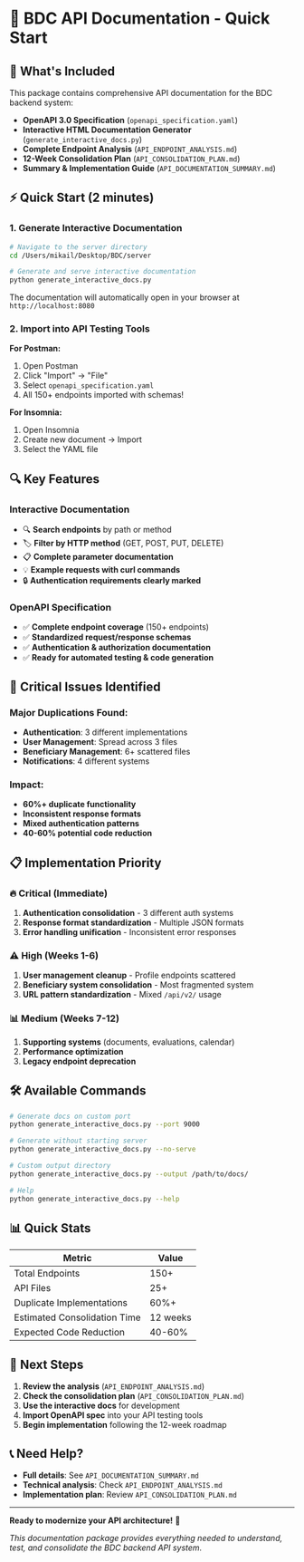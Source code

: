 # 🚀 BDC API Documentation - Quick Start

## 📖 What's Included

This package contains comprehensive API documentation for the BDC backend system:

- **OpenAPI 3.0 Specification** (`openapi_specification.yaml`)
- **Interactive HTML Documentation Generator** (`generate_interactive_docs.py`)
- **Complete Endpoint Analysis** (`API_ENDPOINT_ANALYSIS.md`)
- **12-Week Consolidation Plan** (`API_CONSOLIDATION_PLAN.md`)
- **Summary & Implementation Guide** (`API_DOCUMENTATION_SUMMARY.md`)

## ⚡ Quick Start (2 minutes)

### 1. Generate Interactive Documentation
```bash
# Navigate to the server directory
cd /Users/mikail/Desktop/BDC/server

# Generate and serve interactive documentation
python generate_interactive_docs.py
```

The documentation will automatically open in your browser at `http://localhost:8080`

### 2. Import into API Testing Tools

**For Postman:**
1. Open Postman
2. Click "Import" → "File"
3. Select `openapi_specification.yaml`
4. All 150+ endpoints imported with schemas!

**For Insomnia:**
1. Open Insomnia
2. Create new document → Import
3. Select the YAML file

## 🔍 Key Features

### Interactive Documentation
- 🔍 **Search endpoints** by path or method
- 🏷️ **Filter by HTTP method** (GET, POST, PUT, DELETE)
- 📋 **Complete parameter documentation**
- 💡 **Example requests with curl commands**
- 🔒 **Authentication requirements clearly marked**

### OpenAPI Specification
- ✅ **Complete endpoint coverage** (150+ endpoints)
- ✅ **Standardized request/response schemas**
- ✅ **Authentication & authorization documentation**
- ✅ **Ready for automated testing & code generation**

## 🚨 Critical Issues Identified

### Major Duplications Found:
- **Authentication**: 3 different implementations
- **User Management**: Spread across 3 files
- **Beneficiary Management**: 6+ scattered files
- **Notifications**: 4 different systems

### Impact:
- **60%+ duplicate functionality**
- **Inconsistent response formats**
- **Mixed authentication patterns**
- **40-60% potential code reduction**

## 📋 Implementation Priority

### 🔥 Critical (Immediate)
1. **Authentication consolidation** - 3 different auth systems
2. **Response format standardization** - Multiple JSON formats
3. **Error handling unification** - Inconsistent error responses

### ⚠️ High (Weeks 1-6)
1. **User management cleanup** - Profile endpoints scattered
2. **Beneficiary system consolidation** - Most fragmented system
3. **URL pattern standardization** - Mixed `/api/v2/` usage

### 📊 Medium (Weeks 7-12)
1. **Supporting systems** (documents, evaluations, calendar)
2. **Performance optimization**
3. **Legacy endpoint deprecation**

## 🛠️ Available Commands

```bash
# Generate docs on custom port
python generate_interactive_docs.py --port 9000

# Generate without starting server
python generate_interactive_docs.py --no-serve

# Custom output directory
python generate_interactive_docs.py --output /path/to/docs/

# Help
python generate_interactive_docs.py --help
```

## 📊 Quick Stats

| Metric | Value |
|--------|-------|
| Total Endpoints | 150+ |
| API Files | 25+ |
| Duplicate Implementations | 60%+ |
| Estimated Consolidation Time | 12 weeks |
| Expected Code Reduction | 40-60% |

## 🎯 Next Steps

1. **Review the analysis** (`API_ENDPOINT_ANALYSIS.md`)
2. **Check the consolidation plan** (`API_CONSOLIDATION_PLAN.md`)
3. **Use the interactive docs** for development
4. **Import OpenAPI spec** into your API testing tools
5. **Begin implementation** following the 12-week roadmap

## 📞 Need Help?

- **Full details**: See `API_DOCUMENTATION_SUMMARY.md`
- **Technical analysis**: Check `API_ENDPOINT_ANALYSIS.md`
- **Implementation plan**: Review `API_CONSOLIDATION_PLAN.md`

---

**Ready to modernize your API architecture!** 🚀

*This documentation package provides everything needed to understand, test, and consolidate the BDC backend API system.*